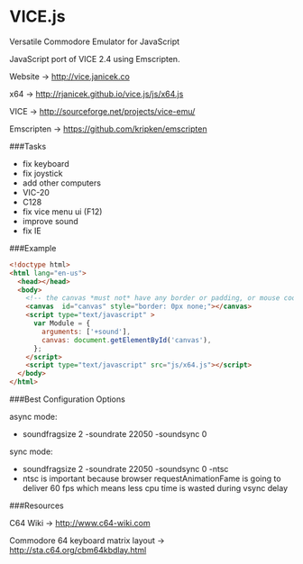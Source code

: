 VICE.js
=======

Versatile Commodore Emulator for JavaScript

JavaScript port of VICE 2.4 using Emscripten.

Website -> http://vice.janicek.co

x64 -> http://rjanicek.github.io/vice.js/js/x64.js

VICE -> http://sourceforge.net/projects/vice-emu/

Emscripten -> https://github.com/kripken/emscripten

###Tasks

* fix keyboard
* fix joystick
* add other computers
 * VIC-20
 * C128
* fix vice menu ui (F12)
* improve sound
* fix IE

###Example
```html
<!doctype html>
<html lang="en-us">
  <head></head>
  <body>
    <!-- the canvas *must not* have any border or padding, or mouse coords will be wrong -->
    <canvas  id="canvas" style="border: 0px none;"></canvas>
    <script type="text/javascript" >
      var Module = {
        arguments: ['+sound'],
        canvas: document.getElementById('canvas'),
      };
    </script>
    <script type="text/javascript" src="js/x64.js"></script>
  </body>
</html>
```

###Best Configuration Options

async mode:
* soundfragsize 2 -soundrate 22050 -soundsync 0

sync mode:
* soundfragsize 2 -soundrate 22050 -soundsync 0 -ntsc
* ntsc is important because browser requestAnimationFame is going to deliver 60 fps which means less cpu time is wasted during vsync delay

###Resources

C64 Wiki -> http://www.c64-wiki.com

Commodore 64 keyboard matrix layout -> http://sta.c64.org/cbm64kbdlay.html

